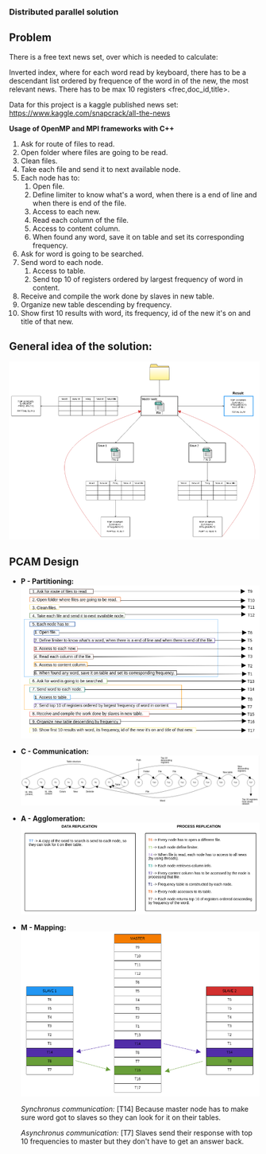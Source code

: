 ### Distributed parallel solution

## Problem

There is a free text news set, over which is needed to calculate:

Inverted index, where for each word read by keyboard, there has to be a descendant list ordered by frequence of the word in <content> of the new, the most relevant news. There has to be max 10 registers <frec,doc_id,title>.

Data for this project is a kaggle published news set:
https://www.kaggle.com/snapcrack/all-the-news

__Usage of OpenMP and MPI frameworks with C++__

  1. Ask for route of files to read. 
  2. Open folder where files are going to be read.
  3. Clean files.
  4. Take each file and send it to next available node. 
  5. Each node has to:
      1. Open file.
      2. Define limiter to know what's a word, when there is a end of line and when there is end of the file.
      3. Access to each new.
      4. Read each column of the file.
      5. Access to content column.
      6. When found any word, save it on table and set its corresponding frequency.
  6. Ask for word is going to be searched.
  7. Send word to each node. 
      1. Access to table.
      2. Send top 10 of registers ordered by largest frequency of word in content. 
  8. Receive and compile the work done by slaves in new table. 
  9. Organize new table descending by frequency.
  10. Show first 10 results with word, its frequency, id of the new it's on and title of that new.

## General idea of the solution:
![Solution](https://github.com/mnl359/Text-analytics/blob/master/images/MPI_PCAM.png)

## PCAM Design

* __P - Partitioning:__
![Partitioning](https://github.com/mnl359/Text-analytics/blob/master/images/partitioning.png)

* __C - Communication:__
![Communication](https://github.com/mnl359/Text-analytics/blob/master/images/communication.png)

* __A - Agglomeration:__
![Agglomeration](https://github.com/mnl359/Text-analytics/blob/master/images/agglomeration.png)

* __M - Mapping:__
![Mapping](https://github.com/mnl359/Text-analytics/blob/master/images/mapping.png)

  _Synchronus communication:_ [T14] Because master node has to make sure word got to slaves so they can look for it on their tables. 

  _Asynchronus communication:_ [T7] Slaves send their response with top 10 frequencies to master but they don't have to get an answer back.